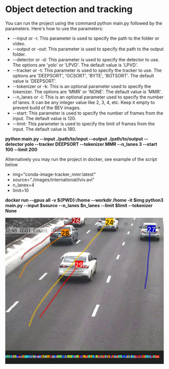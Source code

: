 # Object detection and tracking 
 
You can run the project using the command python main.py followed by the parameters. Here's how to use the parameters:

- --input or -i: This parameter is used to specify the path to the folder or video. 
- --output or -out: This parameter is used to specify the path to the output folder. 
- --detector or -d: This parameter is used to specify the detector to use. The options are 'yolo' or 'LPVD'. The default value is 'LPVD'. 
- --tracker or -t: This parameter is used to specify the tracker to use. The options are 'DEEPSORT', 'OCSORT', 'BYTE', 'BOTSORT'. The default value is 'DEEPSORT'. 
- --tokenizer or -k: This is an optional parameter used to specify the tokenizer. The options are 'MMR' or 'NONE'. The default value is 'MMR'. 
- --n_lanes or -l: This is an optional parameter used to specify the number of lanes. It can be any integer value like 2, 3, 4, etc. Keep it empty to prevent build of the BEV images.
- --start: This parameter is used to specify the number of frames from the input. The default value is 120. 
- --limit: This parameter is used to specify the limit of frames from the input. The default value is 180.

**python main.py --input ./path/to/input --output ./path/to/output --detector yolo --tracker DEEPSORT --tokenizer MMR --n_lanes 3 --start 100 --limit 200**


Alternatively you may run the project in docker, see example of the script below

- img="conda-image-tracker_mmr:latest"
- source="./images/international/lviv.avi"
- n_lanes=4
- limit=10

**docker run --gpus all -v ${PWD}:/home --workdir /home -it $img python3 main.py --input $source --n_lanes $n_lanes --limit $limit --tokenizer None**

![alt text](/output/Image.png)
